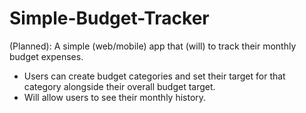 # Simple-Budget-Tracker
(Planned): A simple (web/mobile) app that (will) to track their monthly budget expenses. 
* Users can create budget categories and set their target for that category alongside their overall budget target.
* Will allow users to see their monthly history. 
